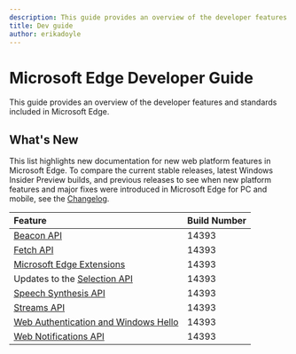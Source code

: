 ```yaml
---
description: This guide provides an overview of the developer features and standards included in Microsoft Edge.
title: Dev guide
author: erikadoyle
---
```


# Microsoft Edge Developer Guide
This guide provides an overview of the developer features and standards included in Microsoft Edge.

## What's New
This list highlights new documentation for new web platform features in Microsoft Edge. To compare the current stable releases, latest Windows Insider Preview builds, and previous releases to see when new platform features and major fixes were introduced in Microsoft Edge for PC and mobile, see the [Changelog](https://developer.microsoft.com/en-us/microsoft-edge/platform/changelog/).

Feature | Build Number
:----------| :-------------
[Beacon API](./performance/beacon-API) | 14393
[Fetch API](./performance/fetch-API) | 14393
[Microsoft Edge Extensions](../extensions) | 14393
Updates to the [Selection  API](./HTML5/selection-API) | 14393
[Speech Synthesis API](./multimedia/web-speech-api) | 14393
[Streams API](./performance/streams-API) | 14393
[Web Authentication and Windows Hello](./device/web-authentication) | 14393
[Web Notifications API](./device/web-Notifications-API)| 14393
